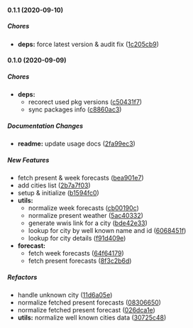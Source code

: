 #### 0.1.1 (2020-09-10)

##### Chores

- **deps:** force latest version & audit fix ([1c205cb9](https://github.com/lykmapipo/weather/commit/1c205cb97c57979aa4381897097d42c9d84fb528))

#### 0.1.0 (2020-09-09)

##### Chores

- **deps:**
  - recorect used pkg versions ([c50431f7](https://github.com/lykmapipo/weather/commit/c50431f73ec71c47f8d51c78c2910845b7cd0f65))
  - sync packages info ([c8860ac3](https://github.com/lykmapipo/weather/commit/c8860ac3ff9abc27079f0987b95cf6b2f03faa88))

##### Documentation Changes

- **readme:** update usage docs ([2fa99ec3](https://github.com/lykmapipo/weather/commit/2fa99ec32dc25f17eec536d73769221a05f326be))

##### New Features

- fetch present & week forecasts ([bea901e7](https://github.com/lykmapipo/weather/commit/bea901e7af02cd6008078d293edd95e45ff40c04))
- add cities list ([2b7a7f03](https://github.com/lykmapipo/weather/commit/2b7a7f03299acf356f0af49f160dbd23fc7f7424))
- setup & initialize ([b1594fc0](https://github.com/lykmapipo/weather/commit/b1594fc08055e8c25d697c0e79a15f9cd7fde9ef))
- **utils:**
  - normalize week forecasts ([cb00190c](https://github.com/lykmapipo/weather/commit/cb00190c68d3b2e2bb67b0584ac2f2a071a7c3ec))
  - normalize present weather ([5ac40332](https://github.com/lykmapipo/weather/commit/5ac40332ac9a31cbe754011294a9c62f68f540b2))
  - generate wwis link for a city ([bde42e33](https://github.com/lykmapipo/weather/commit/bde42e33f1a44b034bc9d4d6c13288915d8276c9))
  - lookup for city by well known name and id ([6068451f](https://github.com/lykmapipo/weather/commit/6068451fb1974d0c6bb0a1a58c56b75037f5faf2))
  - lookup for city details ([f91d409e](https://github.com/lykmapipo/weather/commit/f91d409e6f59b9df0a6e661c4278710328b56c3a))
- **forecast:**
  - fetch week forecasts ([64f64179](https://github.com/lykmapipo/weather/commit/64f641795d2c0bf96cde4d235574cd1e1d116ccb))
  - fetch present forecasts ([8f3c2b6d](https://github.com/lykmapipo/weather/commit/8f3c2b6de38c81bccdb14597bf102e8b26475518))

##### Refactors

- handle unknown city ([11d6a05e](https://github.com/lykmapipo/weather/commit/11d6a05e8d322d39524ead3593bb4ca1f05f0db7))
- normalize fetched present forecasts ([08306650](https://github.com/lykmapipo/weather/commit/083066505c0f6d53ddbebf878b972a73bacd3fd9))
- normalize fetched present forecast ([026dca1e](https://github.com/lykmapipo/weather/commit/026dca1e2a9eae36ec51f3cc0a471593d255b585))
- **utils:** normalize well known cities data ([30725c48](https://github.com/lykmapipo/weather/commit/30725c48b23bc7fc9cdd1bd850e20e1c1909b858))
